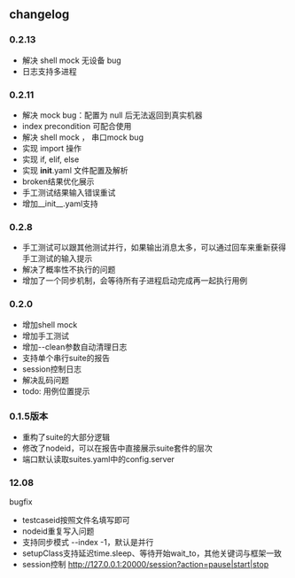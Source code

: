 ## changelog

### 0.2.13
- 解决 shell mock 无设备 bug
- 日志支持多进程

### 0.2.11
- 解决 mock bug：配置为 null 后无法返回到真实机器
- index precondition 可配合使用
- 解决 shell mock ， 串口mock bug
- 实现 import 操作
- 实现 if, elif, else
- 实现 __init__.yaml 文件配置及解析
- broken结果优化展示
- 手工测试结果输入错误重试
- 增加__init__.yaml支持


### 0.2.8

- 手工测试可以跟其他测试并行，如果输出消息太多，可以通过回车来重新获得手工测试的输入提示
- 解决了概率性不执行的问题
- 增加了一个同步机制，会等待所有子进程启动完成再一起执行用例

### 0.2.0

- 增加shell mock
- 增加手工测试
- 增加--clean参数自动清理日志
- 支持单个串行suite的报告
- session控制日志
- 解决乱码问题
- todo: 用例位置提示

### 0.1.5版本

- 重构了suite的大部分逻辑
- 修改了nodeid，可以在报告中直接展示suite套件的层次
- 端口默认读取suites.yaml中的config.server

### 12.08

bugfix

- testcaseid按照文件名填写即可
- nodeid重复写入问题
- 支持同步模式 --index -1，默认是并行
- setupClass支持延迟time.sleep、等待开始wait_to，其他关键词与框架一致
- session控制 http://127.0.0.1:20000/session?action=pause|start|stop